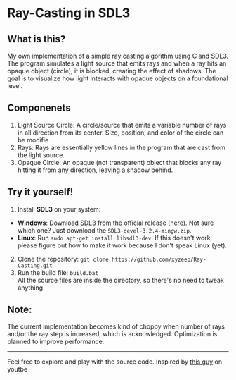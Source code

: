 # Ray-Casting in SDL3
## What is this?
My own implementation of a simple ray casting algorithm using C and SDL3. The program simulates a light source that emits rays and when a ray hits an opaque object (circle), it is blocked, creating the effect of shadows. The goal is to visualize how light interacts with opaque objects on a foundational level.

## Componenets
1. Light Source Circle: A circle/source that emits a variable number of rays in all direction from its center. Size, position, and color of the circle can be modifie .
2. Rays: Rays are essentially yellow lines in the program that are cast from the light source.
3. Opaque Circle: An opaque (not transparent) object that blocks any ray hitting it from any direction, leaving a shadow behind.

## Try it yourself!
1. Install **SDL3** on your system:
* **Windows**: Download SDL3 from the official release ([here](https://github.com/libsdl-org/SDL/releases/tag/release-3.2.4)).
Not sure which one? Just download the `SDL3-devel-3.2.4-mingw.zip`.
* **Linux**: Run `sudo apt-get install libsdl3-dev`. If this doesn't work, please figure out how to make it work because I don't speak Linux (yet).
2. Clone the repository:
`git clone https://github.com/xyzeep/Ray-Casting.git`
3. Run the build file:
`build.bat`  <br>
All the source files are inside the directory, so there's no need to tweak anything.

## Note:
The current implementation becomes kind of choppy when number of rays and/or the ray step is increased, which is acknowledged. Optimization is planned to improve performance.

--- 

Feel free to explore and play with the source code. Inspired by [this guy](https://youtu.be/2BLRLuczykM) on youtbe

